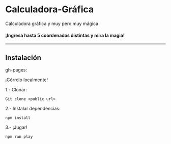# Calculadora-Gráfica

Calculadora gráfica y muy pero muy mágica

#### ¡Ingresa hasta 5 coordenadas distintas y mira la magia!

___

## Instalación


gh-pages: 


¡Córrelo localmente!

1.- Clonar:

`Git clone <public url>`

2.- Instalar dependencias:

``
npm install 
``

3.- ¡Jugar!

`npm run play`










